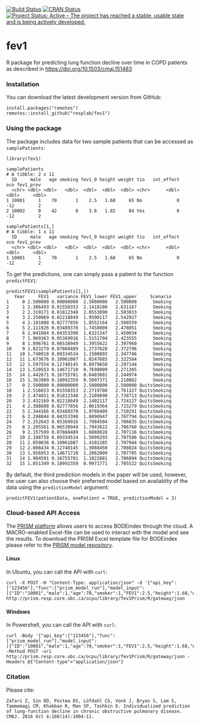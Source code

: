 [![Build Status](https://travis-ci.org/resplab/fev1.svg?branch=master)](https://travis-ci.org/resplab/fev1)
[![CRAN Status](https://www.r-pkg.org/badges/version/fev1)](https://cran.r-project.org/package=fev1)
[![Project Status: Active – The project has reached a stable, usable state and is being actively developed.](https://www.repostatus.org/badges/latest/active.svg)](https://www.repostatus.org/#active)

# fev1
R package for predicting lung function decline over time in COPD patients as described in https://doi.org/10.1503/cmaj.151483


### Installation

You can download the latest development version from GitHub:

```
install.packages("remotes")
remotes::install_github("resplab/fev1")
```

### Using the package

The package includes data for two sample patients that can be accessed as `samplePatients`:

```
library(fev1)

samplePatients
# A tibble: 2 x 11
  ID     male   age smoking fev1_0 height weight tio   int_effect   oco fev1_prev
  <chr> <dbl> <dbl>   <dbl>  <dbl>  <dbl>  <dbl> <chr>      <dbl> <dbl>     <dbl>
1 10001     1    70       1    2.5   1.68     65 No             0   -12         2
2 10002     0    42       0    3.6   1.82     84 Yes            0   -12         2

samplePatients[1,]
# A tibble: 1 x 11
  ID     male   age smoking fev1_0 height weight tio   int_effect   oco fev1_prev
  <chr> <dbl> <dbl>   <dbl>  <dbl>  <dbl>  <dbl> <chr>      <dbl> <dbl>     <dbl>
1 10001     1    70       1    2.5   1.68     65 No             0   -12         2
```

To get the predictions, one can simply pass a patient to the function `predictFEV1`:

```
predictFEV1(samplePatients[1,])
   Year     FEV1   variance FEV1_lower FEV1_upper     Scenario
1     0 2.500000 0.00000000  2.5000000   2.500000      Smoking
2     1 2.386493 0.01558353  2.1418180   2.631167      Smoking
3     2 2.319171 0.01812348  2.0553090   2.583033      Smoking
4     3 2.250969 0.02218849  1.9590117   2.542927      Smoking
5     4 2.181888 0.02777856  1.8552164   2.508559      Smoking
6     5 2.111926 0.03489370  1.7458009   2.478051      Smoking
7     6 2.041084 0.04353390  1.6321347   2.450034      Smoking
8     7 1.969363 0.05369916  1.5151704   2.423555      Smoking
9     8 1.896761 0.06538949  1.3955622   2.397960      Smoking
10    9 1.823279 0.07860489  1.2737628   2.372796      Smoking
11   10 1.748918 0.09334534  1.1500893   2.347746      Smoking
12   11 1.673676 0.10961087  1.0247685   2.322584      Smoking
13   12 1.597554 0.12740145  0.8979650   2.297144      Smoking
14   13 1.520553 0.14671710  0.7698009   2.271305      Smoking
15   14 1.442671 0.16755781  0.6403681   2.244974      Smoking
16   15 1.363909 0.18992359  0.5097371   2.218082      Smoking
17    0 2.500000 0.00000000  2.5000000   2.500000 QuitsSmoking
18    1 2.516653 0.01558353  2.2719780   2.761327 QuitsSmoking
19    2 2.474851 0.01812348  2.2109890   2.738713 QuitsSmoking
20    3 2.432169 0.02218849  2.1402117   2.724127 QuitsSmoking
21    4 2.388608 0.02777856  2.0619364   2.715279 QuitsSmoking
22    5 2.344166 0.03489370  1.9780409   2.710291 QuitsSmoking
23    6 2.298844 0.04353390  1.8898947   2.707794 QuitsSmoking
24    7 2.252643 0.05369916  1.7984504   2.706835 QuitsSmoking
25    8 2.205561 0.06538949  1.7043622   2.706760 QuitsSmoking
26    9 2.157599 0.07860489  1.6080828   2.707116 QuitsSmoking
27   10 2.108758 0.09334534  1.5099293   2.707586 QuitsSmoking
28   11 2.059036 0.10961087  1.4101285   2.707944 QuitsSmoking
29   12 2.008434 0.12740145  1.3088450   2.708024 QuitsSmoking
30   13 1.956953 0.14671710  1.2062009   2.707705 QuitsSmoking
31   14 1.904591 0.16755781  1.1022881   2.706894 QuitsSmoking
32   15 1.851349 0.18992359  0.9971771   2.705522 QuitsSmoking
```
By default, the third prediction models in the paper will be used, however, the user can also choose their preferred model based on availablity of the data using the `predictionModel` argument: 

```
predictFEV1(patientData, onePatient = TRUE, predictionModel = 3) 
```

### Cloud-based API Access

The [PRISM platform](http://prism.resp.core.ubc.ca) allows users to access BODEindex through the cloud. A MACRO-enabled Excel-file can be used to interact with the model and see the results. To download the PRISM Excel template file for BODEindex please refer to the [PRISM model repository](http://resp.core.ubc.ca/ipress/prism).

#### Linux

In Ubuntu, you can call the API with `curl`:

```
curl -X POST -H "Content-Type: application/json" -d '{"api_key":["123456"],"func":["prism_model_run"],"model_input":[{"ID":"10001","male":1,"age":70,"smoker":1,"FEV1":2.5,"height":1.68,"weight":65}]}' http://prism.resp.core.ubc.ca/ocpu/library/fev1Prism/R/gateway/json
```

#### Windows

In Powershell, you can call the API with `curl`:
```
curl -Body '{"api_key":["123456"],"func":["prism_model_run"],"model_input":[{"ID":"10001","male":1,"age":70,"smoker":1,"FEV1":2.5,"height":1.68,"weight":65}]}' -Method POST -uri http://prism.resp.core.ubc.ca/ocpu/library/fev1Prism/R/gateway/json -Headers @{"Content-type"="application/json"}
```

### Citation

Please cite: 

```
Zafari Z, Sin DD, Postma DS, Löfdahl CG, Vonk J, Bryan S, Lam S, Tammemagi CM, Khakban R, Man SP, Tashkin D. Individualized prediction of lung-function decline in chronic obstructive pulmonary disease. CMAJ. 2016 Oct 4;188(14):1004-11.
```
